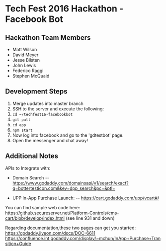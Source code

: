 # Tech Fest 2016 Hackathon - Facebook Bot

## Hackathon Team Members
- Matt Wilson
- David Meyer
- Jesse Bilsten
- John Lewis
- Federico Raggi
- Stephen McQuaid

## Development Steps

1. Merge updates into master branch
2. SSH to the server and execute the following:
3. `cd ~/techfest16-facebookbot`
4. `git pull`
5. `cd app`
6. `npm start`
7. Now log into facebook and go to the 'gdtestbot' page.
8. Open the messenger and chat away!

## Additional Notes
 APIs to Integrate with:
 - Domain Search
 -- https://www.godaddy.com/domainsapi/v1/search/exact?q=bottertesticon.com&key=dpp_search&pc=&ptl=

 - UPP In-App Purchase Launch:
 -- https://cart.godaddy.com/upp/vcart#/

You can find sample web code here:
 https://github.secureserver.net/Platform-Controls/cms-cart/blob/develop/index.html (see line 931 and down)

Regarding documentation,these two pages can get you started:
https://godaddy.jiveon.com/docs/DOC-6611
https://confluence.int.godaddy.com/display/~mchun/InApp+Purchase+Transition+Guide
